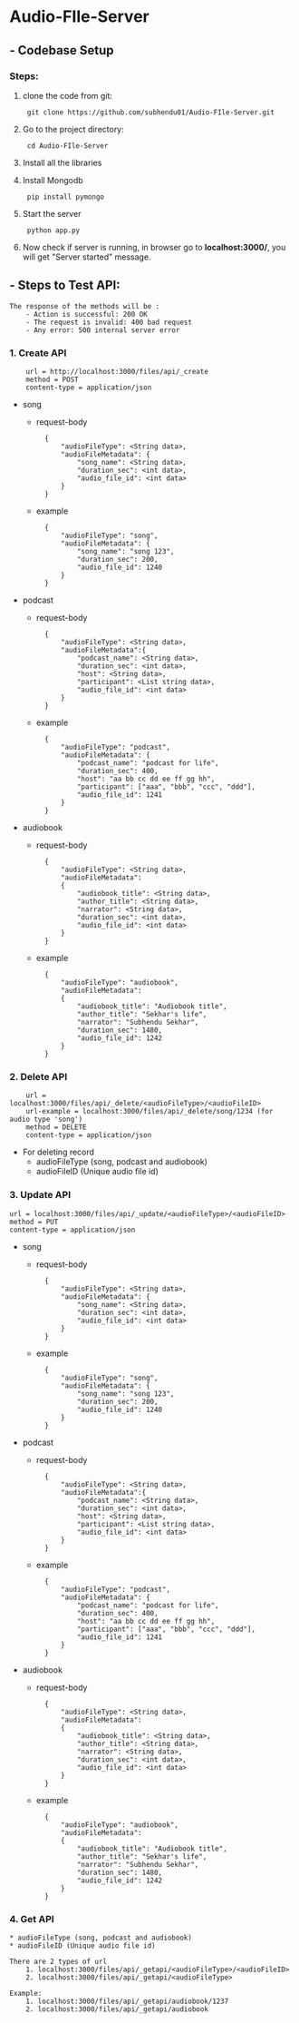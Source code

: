 # Audio-FIle-Server
## - Codebase Setup
### Steps:
1. clone the code from git:

        git clone https://github.com/subhendu01/Audio-FIle-Server.git 
2. Go to the project directory:

        cd Audio-FIle-Server
3. Install all the libraries 
4. Install Mongodb
        
        pip install pymongo
5. Start the server
    
        python app.py
6. Now check if server is running, in browser go to <b>localhost:3000/</b>, you will get "Server started" message.

## - Steps to Test API:

    The response of the methods will be :
        - Action is successful: 200 OK
        - The request is invalid: 400 bad request
        - Any error: 500 internal server error

### 1. Create API

        url = http://localhost:3000/files/api/_create 
        method = POST
        content-type = application/json

- song

    - request-body

            {
                "audioFileType": <String data>,
                "audioFileMetadata": {
                    "song_name": <String data>,
                    "duration_sec": <int data>,
                    "audio_file_id": <int data>
                }
            }
    - example

            {
                "audioFileType": "song",
                "audioFileMetadata": {
                    "song_name": "song 123",
                    "duration_sec": 200,
                    "audio_file_id": 1240
                }
            }

- podcast

    - request-body

            {
                "audioFileType": <String data>,
                "audioFileMetadata":{
                    "podcast_name": <String data>,
                    "duration_sec": <int data>,
                    "host": <String data>,
                    "participant": <List string data>,
                    "audio_file_id": <int data>
                }
            }
    - example

            {
                "audioFileType": "podcast",
                "audioFileMetadata": {
                    "podcast_name": "podcast for life",
                    "duration_sec": 400,
                    "host": "aa bb cc dd ee ff gg hh",
                    "participant": ["aaa", "bbb", "ccc", "ddd"],
                    "audio_file_id": 1241
                }
            }

- audiobook

    - request-body

            {
                "audioFileType": <String data>,
                "audioFileMetadata":
                {
                    "audiobook_title": <String data>,
                    "author_title": <String data>,
                    "narrator": <String data>,
                    "duration_sec": <int data>,
                    "audio_file_id": <int data>
                }
            }
    - example

            {
                "audioFileType": "audiobook",
                "audioFileMetadata":
                {
                    "audiobook_title": "Audiobook title",
                    "author_title": "Sekhar's life",
                    "narrator": "Subhendu Sekhar",
                    "duration_sec": 1480,
                    "audio_file_id": 1242
                }
            }

### 2. Delete API

        url = localhost:3000/files/api/_delete/<audioFileType>/<audioFileID>
        url-example = localhost:3000/files/api/_delete/song/1234 (for audio type 'song')
        method = DELETE
        content-type = application/json

- For deleting record 
    * audioFileType (song, podcast and audiobook)
    * audioFileID (Unique audio file id) 

### 3. Update API

    url = localhost:3000/files/api/_update/<audioFileType>/<audioFileID>
    method = PUT
    content-type = application/json

- song

    - request-body

            {
                "audioFileType": <String data>,
                "audioFileMetadata": {
                    "song_name": <String data>,
                    "duration_sec": <int data>,
                    "audio_file_id": <int data>
                }
            }
    - example

            {
                "audioFileType": "song",
                "audioFileMetadata": {
                    "song_name": "song 123",
                    "duration_sec": 200,
                    "audio_file_id": 1240
                }
            }

- podcast

    - request-body

            {
                "audioFileType": <String data>,
                "audioFileMetadata":{
                    "podcast_name": <String data>,
                    "duration_sec": <int data>,
                    "host": <String data>,
                    "participant": <List string data>,
                    "audio_file_id": <int data>
                }
            }

    - example

            {
                "audioFileType": "podcast",
                "audioFileMetadata": {
                    "podcast_name": "podcast for life",
                    "duration_sec": 400,
                    "host": "aa bb cc dd ee ff gg hh",
                    "participant": ["aaa", "bbb", "ccc", "ddd"],
                    "audio_file_id": 1241
                }
            }

- audiobook

    - request-body

            {
                "audioFileType": <String data>,
                "audioFileMetadata":
                {
                    "audiobook_title": <String data>,
                    "author_title": <String data>,
                    "narrator": <String data>,
                    "duration_sec": <int data>,
                    "audio_file_id": <int data>
                }
            }
    - example

            {
                "audioFileType": "audiobook",
                "audioFileMetadata":
                {
                    "audiobook_title": "Audiobook title",
                    "author_title": "Sekhar's life",
                    "narrator": "Subhendu Sekhar",
                    "duration_sec": 1480,
                    "audio_file_id": 1242
                }
            }

### 4. Get API

    * audioFileType (song, podcast and audiobook)
    * audioFileID (Unique audio file id)

    There are 2 types of url
        1. localhost:3000/files/api/_getapi/<audioFileType>/<audioFileID>
        2. localhost:3000/files/api/_getapi/<audioFileType>
    
    Example:
        1. localhost:3000/files/api/_getapi/audiobook/1237
        2. localhost:3000/files/api/_getapi/audiobook

    